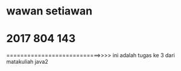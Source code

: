 # wawan setiawan
# 2017 804 143
===========================>>>>
ini adalah tugas ke 3 dari matakuliah java2
